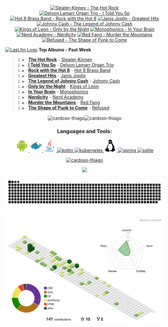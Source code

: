 <!-- lastfm -->
<p align="center"><a href="https://www.last.fm/music/Sleater-Kinney/The+Hot+Rock"><img src="https://lastfm.freetls.fastly.net/i/u/64s/542cbcf35d994dc0cd114e6822348daa.png" title="Sleater-Kinney - The Hot Rock"></a> <a href="https://www.last.fm/music/Delvon+Lamarr+Organ+Trio/I+Told+You+So"><img src="https://lastfm.freetls.fastly.net/i/u/64s/c06514195e2231bdb4dbc5160afa83b9.jpg" title="Delvon Lamarr Organ Trio - I Told You So"></a> <a href="https://www.last.fm/music/Hot+8+Brass+Band/Rock+with+the+Hot+8"><img src="https://lastfm.freetls.fastly.net/i/u/64s/79fe4613ab7a45339bfcebf55f4e6bed.jpg" title="Hot 8 Brass Band - Rock with the Hot 8"></a> <a href="https://www.last.fm/music/Janis+Joplin/Greatest+Hits"><img src="https://lastfm.freetls.fastly.net/i/u/64s/26cf2e294502477eb432344ed60ef136.jpg" title="Janis Joplin - Greatest Hits"></a> <a href="https://www.last.fm/music/Johnny+Cash/The+Legend+of+Johnny+Cash"><img src="https://lastfm.freetls.fastly.net/i/u/64s/a350b753e9ff4702c72a78fbb3977151.png" title="Johnny Cash - The Legend of Johnny Cash"></a> <a href="https://www.last.fm/music/Kings+of+Leon/Only+by+the+Night"><img src="https://lastfm.freetls.fastly.net/i/u/64s/1f161965ef64dd3369a41745c6682b32.jpg" title="Kings of Leon - Only by the Night"></a> <a href="https://www.last.fm/music/Monophonics/In+Your+Brain"><img src="https://lastfm.freetls.fastly.net/i/u/64s/8b3037dac18443c29e2f9e350a430502.jpg" title="Monophonics - In Your Brain"></a> <a href="https://www.last.fm/music/Nerd+Academy/Nerdicity"><img src="https://lastfm.freetls.fastly.net/i/u/64s/e83559c44b83467e99e9eac6a028a2ae.jpg" title="Nerd Academy - Nerdicity"></a> <a href="https://www.last.fm/music/Red+Fang/Murder+the+Mountains"><img src="https://lastfm.freetls.fastly.net/i/u/64s/223fc42ec8c84592ac7a01caea09c098.png" title="Red Fang - Murder the Mountains"></a> <a href="https://www.last.fm/music/Refused/The+Shape+of+Punk+to+Come"><img src="https://lastfm.freetls.fastly.net/i/u/64s/eff756970a0aa0d3a466ae271d188938.png" title="Refused - The Shape of Punk to Come"></a> </p>

<!--START_LASTFM_ALBUMS:{"period": "7day", "rows": 10}-->
<a href="https://last.fm" target="_blank"><img src="https://user-images.githubusercontent.com/17434202/215290617-e793598d-d7c9-428f-9975-156db1ba89cc.svg" alt="Last.fm Logo" width="18" height="13"/></a> **Top Albums - Past Week**

> `2 ▶️` ∙ **[The Hot Rock](https://www.last.fm/music/Sleater-Kinney/The+Hot+Rock)** - [Sleater-Kinney](https://www.last.fm/music/Sleater-Kinney)<br/>
> `1 ▶️` ∙ **[I Told You So](https://www.last.fm/music/Delvon+Lamarr+Organ+Trio/I+Told+You+So)** - [Delvon Lamarr Organ Trio](https://www.last.fm/music/Delvon+Lamarr+Organ+Trio)<br/>
> `1 ▶️` ∙ **[Rock with the Hot 8](https://www.last.fm/music/Hot+8+Brass+Band/Rock+with+the+Hot+8)** - [Hot 8 Brass Band](https://www.last.fm/music/Hot+8+Brass+Band)<br/>
> `1 ▶️` ∙ **[Greatest Hits](https://www.last.fm/music/Janis+Joplin/Greatest+Hits)** - [Janis Joplin](https://www.last.fm/music/Janis+Joplin)<br/>
> `1 ▶️` ∙ **[The Legend of Johnny Cash](https://www.last.fm/music/Johnny+Cash/The+Legend+of+Johnny+Cash)** - [Johnny Cash](https://www.last.fm/music/Johnny+Cash)<br/>
> `1 ▶️` ∙ **[Only by the Night](https://www.last.fm/music/Kings+of+Leon/Only+by+the+Night)** - [Kings of Leon](https://www.last.fm/music/Kings+of+Leon)<br/>
> `1 ▶️` ∙ **[In Your Brain](https://www.last.fm/music/Monophonics/In+Your+Brain)** - [Monophonics](https://www.last.fm/music/Monophonics)<br/>
> `1 ▶️` ∙ **[Nerdicity](https://www.last.fm/music/Nerd+Academy/Nerdicity)** - [Nerd Academy](https://www.last.fm/music/Nerd+Academy)<br/>
> `1 ▶️` ∙ **[Murder the Mountains](https://www.last.fm/music/Red+Fang/Murder+the+Mountains)** - [Red Fang](https://www.last.fm/music/Red+Fang)<br/>
> `1 ▶️` ∙ **[The Shape of Punk to Come](https://www.last.fm/music/Refused/The+Shape+of+Punk+to+Come)** - [Refused](https://www.last.fm/music/Refused)<br/>
<!--END_LASTFM_ALBUMS-->

<p align="center"><img align="center" src="https://github-readme-stats-nine-kohl.vercel.app/api?username=cardoso-thiago&show_icons=true&locale=en&theme=gotham&hide=issues,contribs" alt="cardoso-thiago" /><img align="center" src="https://github-readme-stats-nine-kohl.vercel.app/api/top-langs?username=cardoso-thiago&show_icons=true&locale=en&layout=compact&theme=gotham" alt="cardoso-thiago" /></p>

<h3 align="center">Languages and Tools:</h3>
<p align="center"> <a href="https://developer.android.com" target="_blank"> <img src="https://github.com/devicons/devicon/blob/master/icons/android/android-original.svg" alt="android" width="40" height="40"/> </a> <a href="https://www.docker.com/" target="_blank"> <img src="https://github.com/devicons/devicon/blob/master/icons/docker/docker-original.svg" alt="docker" width="40" height="40"/> </a> <a href="https://www.java.com" target="_blank"> <img src="https://github.com/devicons/devicon/blob/master/icons/java/java-original.svg" alt="java" width="40" height="40"/> </a> <a href="https://kotlinlang.org" target="_blank"> <img src="https://www.vectorlogo.zone/logos/kotlinlang/kotlinlang-icon.svg" alt="kotlin" width="40" height="40"/> </a> <a href="https://kubernetes.io" target="_blank"> <img src="https://www.vectorlogo.zone/logos/kubernetes/kubernetes-icon.svg" alt="kubernetes" width="40" height="40"/> </a> <a href="https://www.linux.org/" target="_blank"> <img src="https://github.com/devicons/devicon/blob/master/icons/linux/linux-plain.svg" alt="linux" width="40" height="40"/> </a> <a href="https://spring.io/" target="_blank"> <img src="https://www.vectorlogo.zone/logos/springio/springio-icon.svg" alt="spring" width="40" height="40"/> </a> <a href="https://www.sqlite.org/" target="_blank"> <img src="https://www.vectorlogo.zone/logos/sqlite/sqlite-icon.svg" alt="sqlite" width="40" height="40"/> </a> </p>

<p align="center"> <a href="https://github.com/ryo-ma/github-profile-trophy"><img src="https://github-profile-trophy.vercel.app/?username=cardoso-thiago&column=7" alt="cardoso-thiago" /></a> </p>

<!--START_SECTION:comicstrip-->
<p align="center">
 <a href="https://xkcd.com/">
 <img src="https://imgs.xkcd.com/comics/laser_danger.png" />
</a>
</p>
<!--END_SECTION:comicstrip-->

![](https://github.com/cardoso-thiago/cardoso-thiago/raw/output/github-snake.svg)

![](profile-3d-contrib/profile-green-animate.svg)
